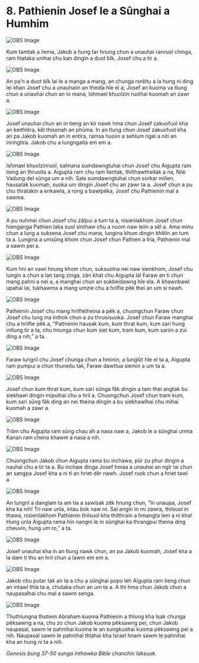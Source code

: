 # 8. Pathienin Josef le a Sûnghai a Humhim

![OBS Image](https://cdn.door43.org/obs/jpg/360px/obs-en-08-01.jpg)

Kum tamtak a liema, Jakob a hung tar hnung chun a unauhai ranruol chinga, ram hlataka umhai chu kan dingin a duot bîk, Josef chu a tir a.

![OBS Image](https://cdn.door43.org/obs/jpg/360px/obs-en-08-02.jpg)

An pa’n a duot bîk lai le a manga a mang, an chunga rorêltu a la hung ni ding lei khan Josef chu a unauhaiin an theida hle el a; Josef an kuoma va tlung chun a unauhai chun an lo mana, Ishmael khuolzin ruolhai kuomah an zawr a.

![OBS Image](https://cdn.door43.org/obs/jpg/360px/obs-en-08-03.jpg)

Josef unauhai chun an in tieng an kîr nawk hma chun Josef zakuofuol kha an keithlêra, kêl thisenah an phûma. In an tlung chun Josef zakuofuol kha an pa Jakob kuomah an in entira, ramsa huoiin a sehlum ngei a niti an inringtira. Jakob chu a lungngaita em em a.

![OBS Image](https://cdn.door43.org/obs/jpg/360px/obs-en-08-04.jpg)

Ishmael khuolzinruol, salmana sumdawngtuhai chun Josef chu Aigupta ram tieng an thruoita a. Aigupta ram chu ram lientak, thilthawtheitak a na, Nile Vadung del sûnga um a nih. Sala sumdawngtuhai chun sorkar milien, hausatak kuomah, suoka um dingin Josef chu an zawr ta a. Josef chun a pu chu thratakin a enkawla, a rong a bawlpêka, Josef chu Pathienin mal a sawma.

![OBS Image](https://cdn.door43.org/obs/jpg/360px/obs-en-08-05.jpg)

A pu nuhmei chun Josef chu zâlpui a tum ta a, nisienlakhom Josef chun hienganga Pathien laka suol sinthaw chu a nuom naw leiin a sêl a. Ama minu chun a lung a suksena Josef chu mana, lungina khum dingin khêlin an tum ta a. Lungina a umsûng khom chun Josef chun Pathien a tria, Pathienin mal a sawm pei a.

![OBS Image](https://cdn.door43.org/obs/jpg/360px/obs-en-08-06.jpg)

Kum hni an vawi hnung khom chun, suksuolna nei naw sienkhom, Josef chu lungin a chun a lan tang zinga, zân khat chu Aigupta lal Faraw an ti chun mang pahni a nei a, a manghai chun an sukbeidawng hle ela. A khawnbawl upahai lai, tukhawma a mang umzie chu a hrilfie pêk thei an um si nawh.

![OBS Image](https://cdn.door43.org/obs/jpg/360px/obs-en-08-07.jpg)

Pathienin Josef chu mang hrilfietheina a pêk a, chuongchun Faraw chun Josef chu lung ina inthok chun a zu thruoisuoka. Josef chun Faraw manghai chu a hrilfie pêk a, “Pathienin hausak kum, kum thrat kum, kum sari hung intlung tir a ta, chu hnunga chun kum siet kum, tram kum, kum sariin a zui ding a nih,” a ta.

![OBS Image](https://cdn.door43.org/obs/jpg/360px/obs-en-08-08.jpg)

Faraw lungril chu Josef chunga chun a hminin, a lunglût hle el ta a, Aigupta ram pumpui a chun thuneitu tak, Faraw dawttua siemin a um ta a.

![OBS Image](https://cdn.door43.org/obs/jpg/360px/obs-en-08-09.jpg)

Josef chun kum thrat kum, kum sari sûnga fâk dingin a tam thei angtak bu siekhawl dingin mipuihai chu a hril a. Chuongchun Josef chun tram kum, kum sari sûng fâk ding an nei theina dingin a bu siekhawlhai chu mihai kuomah a zawr a.

![OBS Image](https://cdn.door43.org/obs/jpg/360px/obs-en-08-10.jpg)

Trâm chu Aigupta ram sûng chau ah a nasa naw a, Jakob le a sûnghai umna Kanan ram chena khawm a nasa a nih.

![OBS Image](https://cdn.door43.org/obs/jpg/360px/obs-en-08-11.jpg)

Chuongchun Jakob chun Aigupta rama bu inchawa, pûr zu phur dingin a nauhai chu a tir ta a. Bu inchaw dinga Josef hmaa a unauhai an ngîr lai chun an sangpa Josef kha a ni ti an hriet dêr nawh. Josef ruok chun a hriet tawl a.

![OBS Image](https://cdn.door43.org/obs/jpg/360px/obs-en-08-12.jpg)

An lungril a danglam ta am tia a sawisak zêk hnung chun, “In unaupa, Josef kha ka nih! Tri naw unla, inlau bok naw ro. Sal angin in mi zawra, thilsuol in thawa, nisienlakhom Pathienin thilsuol kha thilthrain a hmangta lem a ni kha! Hung unla Aigupta rama hin nangni le in sûnghai ka thrangpui theina ding cheuvin, hung um ro,” a ta.

![OBS Image](https://cdn.door43.org/obs/jpg/360px/obs-en-08-13.jpg)

Josef unauhai kha in an tlung nawk chun, an pa Jakob kuomah, Josef kha a la dam ti thu an hril chun a lawm em em a.

![OBS Image](https://cdn.door43.org/obs/jpg/360px/obs-en-08-14.jpg)

Jakob chu putar tak an ta a chu a sûnghai popo leh Aigupta ram tieng chun an intawl thla ta a, chutaka chun an um ta a. A thi hma chun Jakob chun a naupasalhai chu mal a sawm senga.

![OBS Image](https://cdn.door43.org/obs/jpg/360px/obs-en-08-15.jpg)

Thuthlungna thutiem Abraham kuoma Pathienin a thlung kha Isak chunga pêksawng a na, chu zo chun Jakob kuoma pêksawng pei, chun Jakob naupasal, sawm le pahnihai kuoma le an sungkuohai kuoma pêksawng pei a nih. Naupasal sawm le pahnihai thlahai kha Israel hnam sawm le pahnihai kha an hung ni ta a nih.

_Genesis bung 37-50 sunga inthawka Bible chanchin laksuok._